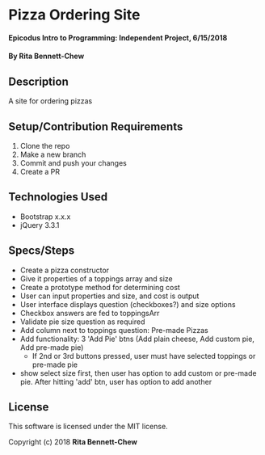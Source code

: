 # Pizza Ordering Site

#### Epicodus Intro to Programming: Independent Project, 6/15/2018

#### By Rita Bennett-Chew

## Description

A site for ordering pizzas

## Setup/Contribution Requirements

1. Clone the repo
1. Make a new branch
1. Commit and push your changes
1. Create a PR

## Technologies Used

* Bootstrap x.x.x
* jQuery 3.3.1

## Specs/Steps
* Create a pizza constructor
* Give it properties of a toppings array and size
* Create a prototype method for determining cost
* User can input properties and size, and cost is output
* User interface displays question (checkboxes?) and size options
* Checkbox answers are fed to toppingsArr
* Validate pie size question as required
* Add column next to toppings question: Pre-made Pizzas
* Add functionality: 3 'Add Pie' btns (Add plain cheese, Add custom pie, Add pre-made pie)
  - If 2nd or 3rd buttons pressed, user must have selected toppings or pre-made pie
* show select size first, then user has option to add custom or pre-made pie. After hitting 'add' btn, user has option to add another

## License

This software is licensed under the MIT license.

Copyright (c) 2018 **Rita Bennett-Chew**
